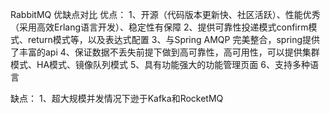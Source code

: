 RabbitMQ 优缺点对比 
优点：
1、开源（代码版本更新快、社区活跃）、性能优秀（采用高效Erlang语言开发）、稳定性有保障
2、提供可靠性投递模式confirm模式、return模式等，以及表达式配置
3、与Spring AMQP 完美整合，spring提供了丰富的api
4、保证数据不丢失前提下做到高可靠性，高可用性，可以提供集群模式、HA模式、镜像队列模式
5、具有功能强大的功能管理页面
6、支持多种语言

缺点：
1、超大规模并发情况下逊于Kafka和RocketMQ
